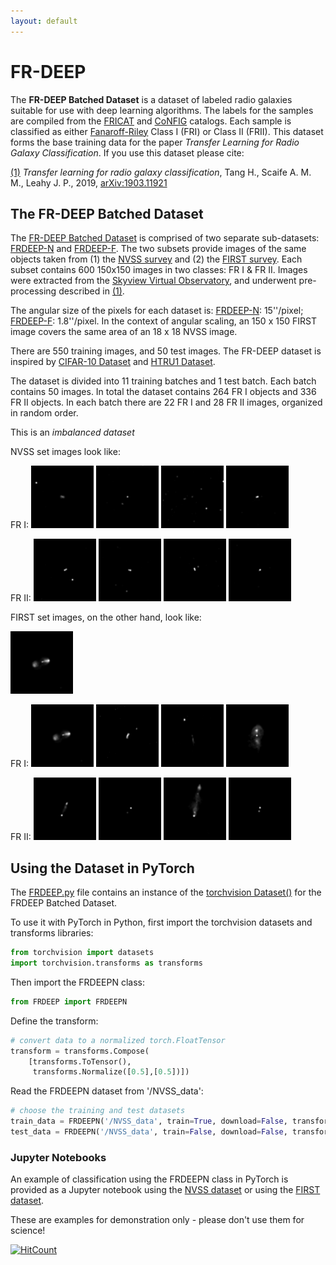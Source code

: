 ```yaml
---
layout: default
---
```



# FR-DEEP

The **FR-DEEP Batched Dataset** is a dataset of labeled radio galaxies suitable for use with deep learning algorithms.  The labels for the samples are compiled from the [FRICAT](https://arxiv.org/abs/1610.09376) and [CoNFIG](https://academic.oup.com/mnras/article/390/2/819/1032320) catalogs. Each sample is classified as either [Fanaroff-Riley](https://en.wikipedia.org/wiki/Fanaroff%E2%80%93Riley_classification) Class I (FRI) or Class II (FRII). This dataset forms the base training data for the paper *Transfer Learning for Radio Galaxy Classification*. If you use this dataset please cite:

[(1)](#paper) *Transfer learning for radio galaxy classification*, Tang H., Scaife A. M. M., Leahy J. P., 2019, [arXiv:1903.11921](https://arxiv.org/abs/1903.11921)  

## The FR-DEEP Batched Dataset

The [FR-DEEP Batched Dataset]() is comprised of two separate sub-datasets: [FRDEEP-N](http://www.jb.man.ac.uk/research/ascaife/NVSS_PNG_dataset.tar.gz) and [FRDEEP-F](http://www.jb.man.ac.uk/research/ascaife/NVSS_PNG_dataset.tar.gz). The two subsets provide images of the same objects taken from (1) the [NVSS survey](https://www.cv.nrao.edu/nvss/) and (2) the [FIRST survey](https://www.cv.nrao.edu/first/). Each subset contains 600 150x150 images in two classes: FR I & FR II. Images were extracted from the [Skyview Virtual Observatory](https://skyview.gsfc.nasa.gov/current/cgi/titlepage.pl), and underwent pre-processing described in [(1)](#paper). 

The angular size of the pixels for each dataset is: [FRDEEP-N](http://www.jb.man.ac.uk/research/ascaife/NVSS_PNG_dataset.tar.gz): 15''/pixel; [FRDEEP-F](http://www.jb.man.ac.uk/research/ascaife/NVSS_PNG_dataset.tar.gz): 1.8''/pixel. In the context of angular scaling, an 150 x 150 FIRST image covers the same area of an 18 x 18 NVSS image.

There are 550 training images, and 50 test images. The FR-DEEP dataset is inspired by [CIFAR-10 Dataset](http://www.cs.toronto.edu/~kriz/cifar.html) and [HTRU1 Dataset](https://as595.github.io/HTRU1/).

The dataset is divided into 11 training batches and 1 test batch. Each batch contains 50 images. In total the dataset contains 264 FR I objects and 336 FR II objects. In each batch there are 22 FR I and 28 FR II images, organized in random order.

This is an *imbalanced dataset*

NVSS set images look like:

FR I: <img src="media/nvss/FR1/1_CoNFIG_FR1_.png" width="100"> <img src="media/nvss/FR1/1_FRICAT_FR1_.png" width="100"> <img src="media/nvss/FR1/2_FRICAT_FR1_.png" width="100"> <img src="media/nvss/FR1/2_CoNFIG_FR1_.png" width="100"> 

FR II: <img src="media/nvss/FR2/53_CoNFIG_FR2.png" width="100"> <img src="media/nvss/FR2/54_CoNFIG_FR2.png" width="100"> <img src="media/nvss/FR2/55_CoNFIG_FR2.png" width="100"> <img src="media/nvss/FR2/56_CoNFIG_FR2.png" width="100"> 

FIRST set images, on the other hand, look like:

<img src="/media/first/FR1/2_CoNFIG_FR1.png" width="100">

FR I: <img src="/media/first/FR1/2_CoNFIG_FR1.png" width="100"> <img src="/media/first/FR1/2_FRICAT_FR1.png" width="100"> <img src="/media/first/FR1/3_FRICAT_FR1.png" width="100"> <img src="/media/first/FR1/3_CoNFIG_FR1.png" width="100"> 

FR II: <img src="/media/first/FR2/11_CoNFIG_FR2.png" width="100"> <img src="/media/first/FR2/12_CoNFIG_FR2.png" width="100"> <img src="/media/first/FR2/13_CoNFIG_FR2.png" width="100"> <img src="/media/first/FR2/14_CoNFIG_FR2.png" width="100"> 


## Using the Dataset in PyTorch

The [FRDEEP.py](https://raw.githubusercontent.com/HongmingTang060313/FR-DEEP/master/FRDEEP.py) file contains an instance of the [torchvision Dataset()](https://pytorch.org/docs/stable/torchvision/datasets.html) for the FRDEEP Batched Dataset. 

To use it with PyTorch in Python, first import the torchvision datasets and transforms libraries:

```python
from torchvision import datasets
import torchvision.transforms as transforms
```

Then import the FRDEEPN class:

```python
from FRDEEP import FRDEEPN
```

Define the transform:

```python
# convert data to a normalized torch.FloatTensor
transform = transforms.Compose(
    [transforms.ToTensor(),
     transforms.Normalize([0.5],[0.5])])
 ```

Read the FRDEEPN dataset from '/NVSS_data':

```python
# choose the training and test datasets
train_data = FRDEEPN('/NVSS_data', train=True, download=False, transform=transform)
test_data = FRDEEPN('/NVSS_data', train=False, download=False, transform=transform)
```

 
### Jupyter Notebooks

An example of classification using the FRDEEPN class in PyTorch is provided as a Jupyter notebook using the [NVSS dataset](https://github.com/HongmingTang060313/FR-DEEP/blob/master/FRDEEP_tutorial_NVSS.ipynb) or using the [FIRST dataset](https://github.com/HongmingTang060313/FR-DEEP/blob/master/FRDEEP_tutorial_FIRST.ipynb).

These are examples for demonstration only - please don't use them for science!

[![HitCount](http://hits.dwyl.io/HongmingTang060313/FR-DEEP.svg)](http://hits.dwyl.io/HongmingTang060313/FR-DEEP)
